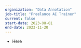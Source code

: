 ```yaml
---
organization: "Data Annotation"
job-title: "Freelance AI Trainer"
current: false
start-date: 2023-08-01
end-date: 2023-11-20
---
```


<!-- TODO -->
* Here

